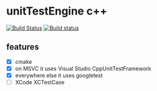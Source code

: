 # unitTestEngine c++

[![Build Status](https://travis-ci.org/damaex/unitTestEngine.svg?branch=master)](https://travis-ci.org/damaex/unitTestEngine) [![Build status](https://ci.appveyor.com/api/projects/status/v9wlua3s2m838xeo/branch/master?svg=true)](https://ci.appveyor.com/project/damaex/unittestengine/branch/master)

## features
- [x] cmake
- [x] on MSVC it uses Visual Studio CppUnitTestFramework
- [x] everywhere else it uses googletest
- [ ] XCode XCTestCase
